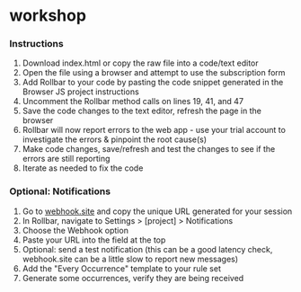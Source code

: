 # workshop

### Instructions
1. Download index.html or copy the raw file into a code/text editor
2. Open the file using a browser and attempt to use the subscription form
3. Add Rollbar to your code by pasting the code snippet generated in the Browser JS project instructions
4. Uncomment the Rollbar method calls on lines 19, 41, and 47
5. Save the code changes to the text editor, refresh the page in the browser
6. Rollbar will now report errors to the web app - use your trial account to investigate the errors & pinpoint the root cause(s)
7. Make code changes, save/refresh and test the changes to see if the errors are still reporting
8. Iterate as needed to fix the code

### Optional: Notifications
1. Go to [webhook.site](https://webhook.site) and copy the unique URL generated for your session
2. In Rollbar, navigate to Settings > \[project\] > Notifications
3. Choose the Webhook option
4. Paste your URL into the field at the top
5. Optional: send a test notification (this can be a good latency check, webhook.site can be a little slow to report new messages)
6. Add the "Every Occurrence" template to your rule set
7. Generate some occurrences, verify they are being received

